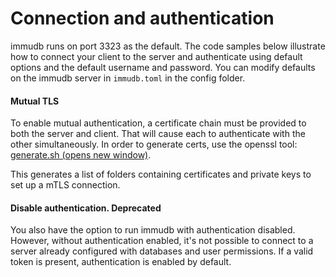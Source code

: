 # Connection and authentication

immudb runs on port 3323 as the default. The code samples below illustrate how to connect your client to the server and authenticate using default options and the default username and password. You can modify defaults on the immudb server in `immudb.toml` in the config folder.

#### Mutual TLS <a href="#mutual-tls" id="mutual-tls"></a>

To enable mutual authentication, a certificate chain must be provided to both the server and client. That will cause each to authenticate with the other simultaneously. In order to generate certs, use the openssl tool: [generate.sh (opens new window)](https://github.com/codenotary/immudb/tree/master/tools/mtls).

This generates a list of folders containing certificates and private keys to set up a mTLS connection.

#### Disable authentication. Deprecated <a href="#disable-authentication-deprecated" id="disable-authentication-deprecated"></a>

You also have the option to run immudb with authentication disabled. However, without authentication enabled, it's not possible to connect to a server already configured with databases and user permissions. If a valid token is present, authentication is enabled by default.
